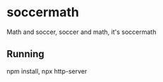 # soccermath
Math and soccer, soccer and math, it's soccermath

## Running
npm install, npx http-server
